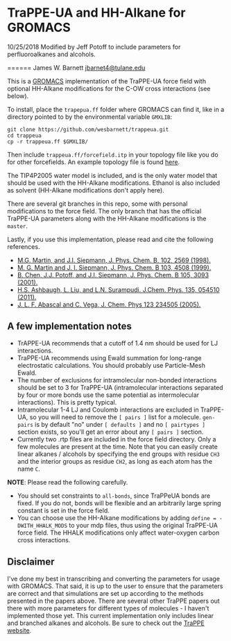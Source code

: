 # TraPPE-UA and HH-Alkane for GROMACS

10/25/2018
Modified by Jeff Potoff to include parameters for perfluoroalkanes and alcohols.

======
James W. Barnett
jbarnet4@tulane.edu

This is a [GROMACS](http://www.gromacs.org) implementation of the TraPPE-UA
force field with optional HH-Alkane modifications for the C-OW cross
interactions (see below). 

To install, place the `trapepua.ff` folder where GROMACS can find it, like in
a directory pointed to by the environmental variable `GMXLIB`:

    git clone https://github.com/wesbarnett/trappeua.git
    cd trappeua
    cp -r trappeua.ff $GMXLIB/

Then include `trappeua.ff/forcefield.itp` in your topology file like you do for other
forcefields. An example topology file is found
[here](https://gist.github.com/wesbarnett/479925865f9575464165).

The TIP4P2005 water model is included, and is the only water model that should
be used with the HH-Alkane modifications. Ethanol is also included as solvent
(HH-Alkane modifications don't apply here). 

There are several git branches in this repo, some with personal modifications to
the force field. The only branch that has the official TraPPE-UA parameters
along with the HH-Alkane modifications is the `master`.

Lastly, if you use this implementation, please read and cite the following references.

* [M.G. Martin, and J.I. Siepmann, J. Phys. Chem. B, 102, 2569 (1998).](http://dx.doi.org/10.1021/jp972543+)
* [M. G. Martin and J. I. Siepmann, J. Phys. Chem. B 103, 4508 (1999).](http://dx.doi.org/10.1021/jp984742e)
* [B. Chen, J.J. Potoff, and J.I.  Siepmann, J. Phys. Chem. B 105, 3093 (2001).](http://dx.doi.org/10.1021/jp003882x)
* [H.S. Ashbaugh, L. Liu, and L.N. Surampudi. J.Chem. Phys. 135, 054510 (2011).](http://dx.doi.org/10.1063/1.3623267)
* [J. L. F. Abascal and C. Vega, J. Chem. Phys 123 234505 (2005).](http://dx.doi.org/10.1063/1.2121687)

## A few implementation notes

* TrAPPE-UA recommends that a cutoff of 1.4 nm should be used for LJ interactions.
* TraPPE-UA recommends using Ewald summation for long-range
electrostatic calculations. You should probably use Particle-Mesh Ewald.
* The number of exclusions for intramolecular non-bonded interactions should be
  set to 3 for TraPPE-UA (intramolecular interactions separated by four or more
bonds use the same potential as intermolecular interactions). This is pretty
typical.
* Intramolecular 1-4 LJ and Coulomb interactions are excluded in TraPPE-UA, so
  you will need to remove the `[ pairs ]` list for a molecule. `gen-pairs` is by
default "no" under `[ defaults ]` and no `[ pairtypes ]` section exists, so
you'll get an error about any `[ pairs ]` section.
* Currently two .rtp files are included in the force field directory. Only a few
  molecules are present at the time. Note that you can easily create linear
alkanes / alcohols by specifying the end groups with residue `CH3` and the interior groups
as residue `CH2`, as long as each atom has the name `C`.

**NOTE**: Please read the following carefully.

* You should set constraints to `all-bonds`, since TraPPeUA bonds are fixed. If
  you do not, bonds will be flexible and an arbitrarily large spring constant is
set in the force field.
* You can choose use the HH-Alkane modifications by adding `define =
-DWITH_HHALK_MODS` to your mdp files, thus using the original TraPPE-UA force
field. The HHALK modifications only affect water-oxygen carbon cross
interactions.


## Disclaimer

I've done my best in transcribing and converting the parameters for usage with
GROMACS. That said, it is up to the user to ensure that the parameters are
correct and that simulations are set up according to the methods presented in
the papers above. There are several other TraPPE papers out there with more
parameters for different types of molecules - I haven't implemented those yet.
This current implementation only includes linear and branched alkanes and
alcohols. Be sure to check out the [TraPPE website](http://siepmann6.chem.umn.edu/trappe/index.php).
